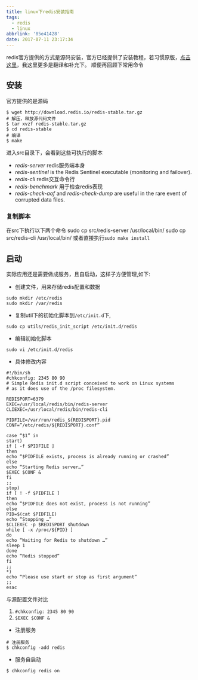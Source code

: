 ```yaml
---
title: linux下redis安装指南
tags:
  - redis
  - linux
abbrlink: '85e41428'
date: 2017-07-11 23:17:34
---
```

redis官方提供的方式是源码安装，官方已经提供了安装教程，若习惯原版，[点击这里](https://redis.io/topics/quickstart)，我这里更多是翻译和补充下。
顺便再回顾下常用命令

## 安装
官方提供的是源码
```
$ wget http://download.redis.io/redis-stable.tar.gz
# 解压，释放源代码文件
$ tar xvzf redis-stable.tar.gz
$ cd redis-stable
# 编译
$ make
```
进入src目录下，会看到这些可执行的脚本
+ *redis-server* redis服务端本身
+ *redis-sentinel* is the Redis Sentinel executable (monitoring and failover).
+ *redis-cli* redis交互命令行
+ *redis-benchmark* 用于检查redis表现
+ *redis-check-aof* and *redis-check-dump* are useful in the rare event of corrupted data files.

### 复制脚本
在src下执行以下两个命令
sudo cp src/redis-server /usr/local/bin/
sudo cp src/redis-cli /usr/local/bin/
或者直接执行`sudo make install`

## 启动
实际应用还是需要做成服务，且自启动，这样子方便管理,如下:
+ 创建文件，用来存储redis配置和数据
```
sudo mkdir /etc/redis
sudo mkdir /var/redis
```
+ 复制util下的初始化脚本到`/etc/init.d`下,
```
sudo cp utils/redis_init_script /etc/init.d/redis
```
+ 编辑初始化脚本
```
sudo vi /etc/init.d/redis
```
 - 具体修改内容
```
#!/bin/sh
#chkconfig: 2345 80 90
# Simple Redis init.d script conceived to work on Linux systems
# as it does use of the /proc filesystem.

REDISPORT=6379
EXEC=/usr/local/redis/bin/redis-server
CLIEXEC=/usr/local/redis/bin/redis-cli

PIDFILE=/var/run/redis_${REDISPORT}.pid
CONF=”/etc/redis/${REDISPORT}.conf”

case “$1” in
start)
if [ -f $PIDFILE ]
then
echo “$PIDFILE exists, process is already running or crashed”
else
echo “Starting Redis server…”
$EXEC $CONF &
fi
;;
stop)
if [ ! -f $PIDFILE ]
then
echo “$PIDFILE does not exist, process is not running”
else
PID=$(cat $PIDFILE)
echo “Stopping …”
$CLIEXEC -p $REDISPORT shutdown
while [ -x /proc/${PID} ]
do
echo “Waiting for Redis to shutdown …”
sleep 1
done
echo “Redis stopped”
fi
;;
*)
echo “Please use start or stop as first argument”
;;
esac

```
与源配置文件对比
1. `#chkconfig: 2345 80 90`
2. `$EXEC $CONF &`

+ 注册服务 
```
# 注册服务 
$ chkconfig -add redis
```
+ 服务自启动
```
$ chkconfig redis on 
```


